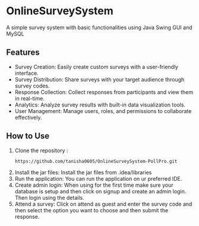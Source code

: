 # OnlineSurveySystem #
 A simple survey system with basic functionalities using Java Swing GUI and MySQL
## Features ##
 * Survey Creation: Easily create custom surveys with a user-friendly interface.
 * Survey Distribution: Share surveys with your target audience through survey codes.
 * Response Collection: Collect responses from participants and view them in real-time.
 * Analytics: Analyze survey results with built-in data visualization tools.
 * User Management: Manage users, roles, and permissions to collaborate effectively.
## How to Use ##
1. Clone the repository :
   ```bash
   https://github.com/tanisha0605/OnlineSurveySystem-PollPro.git
   ```
2. Install the jar files:
 Install the jar files from  .idea/libraries
3. Run the application:
   You can run the application on ur preferred IDE.
4. Create admin login:
   When using for the first time make sure your database is setup and then click on signup and create an admin login.
   Then login using the details.
5. Attend a survey:
   Click on attend as guest and enter the survey code and then select the option you want to choose and then submit the response.
  
 



 
